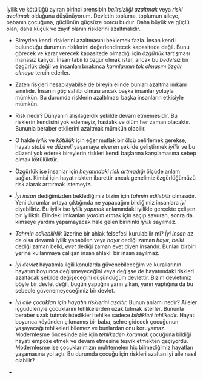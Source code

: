 
İyilik ve kötülüğü ayıran birinci prensibin *belirsizliği azaltmak* veya *riski azaltmak* olduğunu
düşünüyorum. Devletin topluma, toplumun aileye, babanın çocuğuna, güçlünün güçsüze borcu budur. Daha
büyük ve güçlü olan, daha küçük ve zayıf olanın risklerini azaltmalıdır.

- Bireyden kendi risklerini azaltmasını beklemek fazla. İnsan kendi bulunduğu durumun risklerini
  değerlendirecek kapasitede değil. Bunu görecek ve karar verecek kapasitede olmadığı için
  *özgürlük* tartışması manasız kalıyor. İnsan tabii ki özgür olmak ister, ancak bu *bedelsiz* bir
  özgürlük değil ve insanları bırakınca *karınlarının tok olmasını* *özgür olmaya* tercih ederler. 

- Zaten riskleri hesaplayabilse de bireyin elinde bunları azaltma imkanı sınırlıdır. İnsanın *güç*
  sahibi olması ancak başka insanlar yoluyla mümkün. Bu durumda risklerin azaltılması başka
  insanların etkisiyle mümkün. 

- Risk nedir? Dünyanın alışılageldik şekilde devam etmemesidir. Bu risklerin kendisini yok edemeyiz,
  hastalık ve ölüm her zaman olacaktır. Bununla beraber etkilerini azaltmak mümkün olabilir. 

- O halde *iyilik* ve *kötülük* için eğer mutlak bir ölçü belirlemek gerekse, hayatı *stabil* ve
  *düzenli* yaşamaya elveren şekilde geliştirmek *iyilik* ve bu düzeni yok ederek bireylerin
  riskleri kendi başlarına karşılamasına sebep olmak kötülüktür. 

- Özgürlük ise insanlar için *hayatındaki risk artmadığı* ölçüde anlam sağlar. Kimisi için hayat
  riskten ibarettir ancak genelimiz özgürlüğümüzü risk alarak arttırmak istemeyiz. 

- *İyi insan* dediğimizden beklediğimiz bizim için *tahmin edilebilir* olmasıdır. Yeni durumlar
    ortaya çıktığında ne yapacağını bildiğimiz insanlara *iyi* diyebiliriz. Bu iyilik ise *iyilik
    yapmak* anlamındaki iyilikle gerçekte çelişen bir iyiliktir. Elindeki imkanları *yardım etmek*
    için saçıp savuran, sonra da kimseye yardım yapamayacak hale gelen birininki *iyilik* sayılmaz.

- *Tahmin edilebilirlik* üzerine bir ahlak felsefesi kurulabilir mi? *İyi insan* az da olsa devamlı
 iyilik yapabilen veya *hayır* dediği zaman *hayır*, *belki* dediği zaman belki, *evet* dediği
 zaman evet diyen insandır. Bunları birbiri yerine kullanmaya çalışan insan ahlaklı bir insan
 sayılmaz.  

- *İyi devlet* hayatımla ilgili konularda güvenebileceğim ve kurallarının hayatım boyunca
    değişmeyeceğini veya değişse de hayatımdaki riskleri azaltacak şekilde değişeceğini düşündüğüm
    devlettir. Bizim devletimiz böyle bir devlet değil, bugün yaptığını yarın yıkan, yarın yaptığına
    da bu sebeple güvenemeyeceğimiz bir devlet. 

- *İyi aile çocukları için hayatın risklerini azaltır.* Bunun anlamı nedir? Aileler içgüdüleriyle 
    çocuklarını tehlikelerden uzak tutmak isterler. Bununla beraber uzak tutmak istedikleri tehlike
    sadece *bildikleri tehlikedir.* Hayatı boyunca köyünden çıkmamış bir baba, şehre gidecek
    çocuğunun yaşayacağı tehlikeleri bilemez ve bunlardan onu koruyamaz. Modernleşme öncesinde
    aile için *tehlikeden korumak* çocuğuna bildiği hayatı empoze etmek ve devam etmesine teşvik
    etmekten geçiyordu. Modernleşme ise çocuklarımızın muhtemelen hiç bilmediğimiz hayatları
    yaşamasına yol açtı. Bu durumda çocuğu için riskleri azaltan iyi aile nasıl olabilir?

- 
